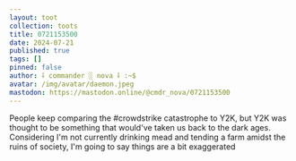 ```yaml
---
layout: toot
collection: toots
title: 0721153500
date: 2024-07-21
published: true
tags: []
pinned: false
author: ⸸ commander ░ nova ⸸ :~$
avatar: /img/avatar/daemon.jpeg
mastodon: https://mastodon.online/@cmdr_nova/0721153500
---
```


People keep comparing the #crowdstrike catastrophe to Y2K, but Y2K was thought to be something that would've taken us back to the dark ages. Considering I'm not currently drinking mead and tending a farm amidst the ruins of society, I'm going to say things are a bit exaggerated
